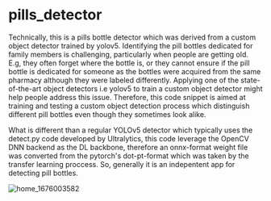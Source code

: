 # pills_detector
Technically, this is a pills bottle detector which was derived from a custom object detector trained by yolov5. Identifying the pill bottles dedicated for family members is challenging, particularly when people are getting old. E.g, they often forget where the bottle is, or they cannot ensure if the pill bottle is dedicated for someone as the bottles were acquired from the same pharmacy although they were labeled differently. 
Applying one of the state-of-the-art object detectors i.e yolov5 to train a custom object detector might help people address this issue. Therefore, this code snippet is aimed at training and testing a custom object detection process which distinguish different pill bottles even though they sometimes look alike.   

What is different than a regular YOLOv5 detector which typically uses the detect.py code developed by Ultralytics, this code leverage the OpenCV DNN backend as the DL backbone, therefore an onnx-format weight file was converted from the pytorch's dot-pt-format which was taken by the transfer learning proccess. So, generally it is an indepentent app for detecting pill bottles.  

![home_1676003582](https://user-images.githubusercontent.com/99988506/218037589-9625cb12-f613-4b45-b31b-fb9bb86078d5.jpg)
